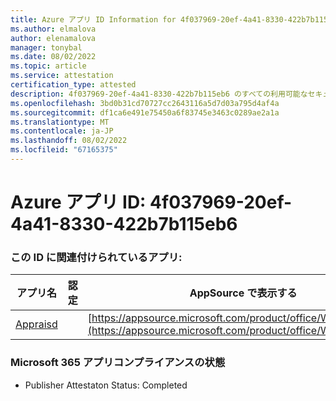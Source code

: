 ```yaml
---
title: Azure アプリ ID Information for 4f037969-20ef-4a41-8330-422b7b115eb6
ms.author: elmalova
author: elenamalova
manager: tonybal
ms.date: 08/02/2022
ms.topic: article
ms.service: attestation
certification_type: attested
description: 4f037969-20ef-4a41-8330-422b7b115eb6 のすべての利用可能なセキュリティとコンプライアンス情報。
ms.openlocfilehash: 3bd0b31cd70727cc2643116a5d7d03a795d4af4a
ms.sourcegitcommit: df1ca6e491e75450a6f83745e3463c0289ae2a1a
ms.translationtype: MT
ms.contentlocale: ja-JP
ms.lasthandoff: 08/02/2022
ms.locfileid: "67165375"
---
```

# <a name="azure-app-id-4f037969-20ef-4a41-8330-422b7b115eb6"></a>Azure アプリ ID: 4f037969-20ef-4a41-8330-422b7b115eb6


### <a name="apps-associated-with-this-id"></a>この ID に関連付けられているアプリ:
| **アプリ名** | **認定** | **AppSource で表示する** |
|--------------|---------------|-----------------------|
| [Appraisd](../forward/WA200003123.md) |  | [https://appsource.microsoft.com/product/office/WA200003123](https://appsource.microsoft.com/product/office/WA200003123) |

### <a name="microsoft-365-app-compliance-status"></a>Microsoft 365 アプリコンプライアンスの状態
- Publisher Attestaton Status: Completed
